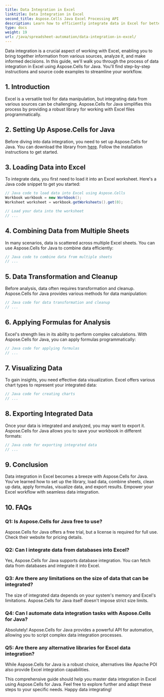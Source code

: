 ```yaml
---
title: Data Integration in Excel
linktitle: Data Integration in Excel
second_title: Aspose.Cells Java Excel Processing API
description: Learn how to efficiently integrate data in Excel for better insights and decision-making. Step-by-step guide with source code using Aspose.Cells for Java.
type: docs
weight: 19
url: /java/spreadsheet-automation/data-integration-in-excel/
---
```


Data integration is a crucial aspect of working with Excel, enabling you to bring together information from various sources, analyze it, and make informed decisions. In this guide, we'll walk you through the process of data integration in Excel using Aspose.Cells for Java. You'll find step-by-step instructions and source code examples to streamline your workflow.

## 1. Introduction

Excel is a versatile tool for data manipulation, but integrating data from various sources can be challenging. Aspose.Cells for Java simplifies this process by providing a robust library for working with Excel files programmatically.

## 2. Setting Up Aspose.Cells for Java

Before diving into data integration, you need to set up Aspose.Cells for Java. You can download the library from [here](https://releases.aspose.com/cells/java/). Follow the installation instructions to get started.

## 3. Loading Data into Excel

To integrate data, you first need to load it into an Excel worksheet. Here's a Java code snippet to get you started:

```java
// Java code to load data into Excel using Aspose.Cells
Workbook workbook = new Workbook();
Worksheet worksheet = workbook.getWorksheets().get(0);

// Load your data into the worksheet
// ...
```

## 4. Combining Data from Multiple Sheets

In many scenarios, data is scattered across multiple Excel sheets. You can use Aspose.Cells for Java to combine data efficiently:

```java
// Java code to combine data from multiple sheets
// ...
```

## 5. Data Transformation and Cleanup

Before analysis, data often requires transformation and cleanup. Aspose.Cells for Java provides various methods for data manipulation:

```java
// Java code for data transformation and cleanup
// ...
```

## 6. Applying Formulas for Analysis

Excel's strength lies in its ability to perform complex calculations. With Aspose.Cells for Java, you can apply formulas programmatically:

```java
// Java code for applying formulas
// ...
```

## 7. Visualizing Data

To gain insights, you need effective data visualization. Excel offers various chart types to represent your integrated data:

```java
// Java code for creating charts
// ...
```

## 8. Exporting Integrated Data

Once your data is integrated and analyzed, you may want to export it. Aspose.Cells for Java allows you to save your workbook in different formats:

```java
// Java code for exporting integrated data
// ...
```

## 9. Conclusion

Data integration in Excel becomes a breeze with Aspose.Cells for Java. You've learned how to set up the library, load data, combine sheets, clean up data, apply formulas, visualize data, and export results. Empower your Excel workflow with seamless data integration.

## 10. FAQs

### Q1: Is Aspose.Cells for Java free to use?

Aspose.Cells for Java offers a free trial, but a license is required for full use. Check their website for pricing details.

### Q2: Can I integrate data from databases into Excel?

Yes, Aspose.Cells for Java supports database integration. You can fetch data from databases and integrate it into Excel.

### Q3: Are there any limitations on the size of data that can be integrated?

The size of integrated data depends on your system's memory and Excel's limitations. Aspose.Cells for Java itself doesn't impose strict size limits.

### Q4: Can I automate data integration tasks with Aspose.Cells for Java?

Absolutely! Aspose.Cells for Java provides a powerful API for automation, allowing you to script complex data integration processes.

### Q5: Are there any alternative libraries for Excel data integration?

While Aspose.Cells for Java is a robust choice, alternatives like Apache POI also provide Excel integration capabilities.

This comprehensive guide should help you master data integration in Excel using Aspose.Cells for Java. Feel free to explore further and adapt these steps to your specific needs. Happy data integrating!